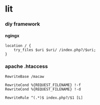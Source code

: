 # lit

### diy framework

#### ngingx
```
location / {
    try_files $uri $uri/ /index.php?/$uri;
}
```

### apache .htaccess
```RewriteEngine On
RewriteBase /macaw

RewriteCond %{REQUEST_FILENAME} !-f
RewriteCond %{REQUEST_FILENAME} !-d

RewriteRule ^(.*)$ index.php?/$1 [L]
```